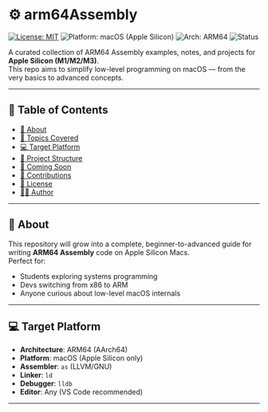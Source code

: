 # ⚙️ arm64Assembly

[![License: MIT](https://img.shields.io/badge/license-MIT-blue.svg)](./LICENSE)
![Platform: macOS (Apple Silicon)](https://img.shields.io/badge/platform-Apple%20Silicon%20(macOS)-lightgrey)
![Arch: ARM64](https://img.shields.io/badge/architecture-ARM64-orange)
![Status](https://img.shields.io/badge/status-WIP-important)

A curated collection of ARM64 Assembly examples, notes, and projects for **Apple Silicon (M1/M2/M3)**.  
This repo aims to simplify low-level programming on macOS — from the very basics to advanced concepts.

---

## 📑 Table of Contents

- [📌 About](#-about)
- [🧠 Topics Covered](#-topics-covered)
- [💻 Target Platform](#-target-platform)
- [📂 Project Structure](#-project-structure)
- [🚧 Coming Soon](#-coming-soon)
- [🤝 Contributions](#-contributions)
- [📜 License](#-license)
- [👨‍💻 Author](#-author)

---

## 📌 About

This repository will grow into a complete, beginner-to-advanced guide for writing **ARM64 Assembly** code on Apple Silicon Macs.  
Perfect for:

- Students exploring systems programming
- Devs switching from x86 to ARM
- Anyone curious about low-level macOS internals

---

## 💻 Target Platform

- **Architecture**: ARM64 (AArch64)
- **Platform**: macOS (Apple Silicon only)
- **Assembler**: `as` (LLVM/GNU)
- **Linker**: `ld`
- **Debugger**: `lldb`
- **Editor**: Any (VS Code recommended)

---
